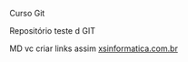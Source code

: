 Curso Git

Repositório teste d GIT

MD vc criar links assim [xsinformatica.com.br](https://xsinformatica.com.br)